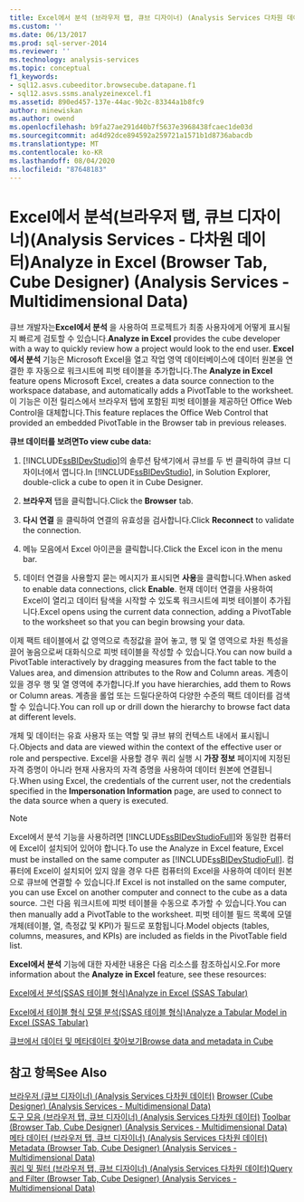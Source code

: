 ```yaml
---
title: Excel에서 분석 (브라우저 탭, 큐브 디자이너) (Analysis Services 다차원 데이터) | Microsoft Docs
ms.custom: ''
ms.date: 06/13/2017
ms.prod: sql-server-2014
ms.reviewer: ''
ms.technology: analysis-services
ms.topic: conceptual
f1_keywords:
- sql12.asvs.cubeeditor.browsecube.datapane.f1
- sql12.asvs.ssms.analyzeinexcel.f1
ms.assetid: 890ed457-137e-44ac-9b2c-83344a1b8fc9
author: minewiskan
ms.author: owend
ms.openlocfilehash: b9fa27ae291d40b7f5637e3968438fcaec1de03d
ms.sourcegitcommit: ad4d92dce894592a259721a1571b1d8736abacdb
ms.translationtype: MT
ms.contentlocale: ko-KR
ms.lasthandoff: 08/04/2020
ms.locfileid: "87648183"
---
```

# <a name="analyze-in-excel-browser-tab-cube-designer-analysis-services---multidimensional-data"></a><span data-ttu-id="36a7c-102">Excel에서 분석(브라우저 탭, 큐브 디자이너)(Analysis Services - 다차원 데이터)</span><span class="sxs-lookup"><span data-stu-id="36a7c-102">Analyze in Excel (Browser Tab, Cube Designer) (Analysis Services - Multidimensional Data)</span></span>
  <span data-ttu-id="36a7c-103">큐브 개발자는**Excel에서 분석** 을 사용하여 프로젝트가 최종 사용자에게 어떻게 표시될지 빠르게 검토할 수 있습니다.</span><span class="sxs-lookup"><span data-stu-id="36a7c-103">**Analyze in Excel** provides the cube developer with a way to quickly review how a project would look to the end user.</span></span> <span data-ttu-id="36a7c-104">**Excel에서 분석** 기능은 Microsoft Excel을 열고 작업 영역 데이터베이스에 데이터 원본을 연결한 후 자동으로 워크시트에 피벗 테이블을 추가합니다.</span><span class="sxs-lookup"><span data-stu-id="36a7c-104">The **Analyze in Excel** feature opens Microsoft Excel, creates a data source connection to the workspace database, and automatically adds a PivotTable to the worksheet.</span></span> <span data-ttu-id="36a7c-105">이 기능은 이전 릴리스에서 브라우저 탭에 포함된 피벗 테이블을 제공하던 Office Web Control을 대체합니다.</span><span class="sxs-lookup"><span data-stu-id="36a7c-105">This feature replaces the Office Web Control that provided an embedded PivotTable in the Browser tab in previous releases.</span></span>  
  
 <span data-ttu-id="36a7c-106">**큐브 데이터를 보려면**</span><span class="sxs-lookup"><span data-stu-id="36a7c-106">**To view cube data:**</span></span>  
  
1.  <span data-ttu-id="36a7c-107">[!INCLUDE[ssBIDevStudio](../includes/ssbidevstudio-md.md)]의 솔루션 탐색기에서 큐브를 두 번 클릭하여 큐브 디자이너에서 엽니다.</span><span class="sxs-lookup"><span data-stu-id="36a7c-107">In [!INCLUDE[ssBIDevStudio](../includes/ssbidevstudio-md.md)], in Solution Explorer, double-click a cube to open it in Cube Designer.</span></span>  
  
2.  <span data-ttu-id="36a7c-108">**브라우저** 탭을 클릭합니다.</span><span class="sxs-lookup"><span data-stu-id="36a7c-108">Click the **Browser** tab.</span></span>  
  
3.  <span data-ttu-id="36a7c-109">**다시 연결** 을 클릭하여 연결의 유효성을 검사합니다.</span><span class="sxs-lookup"><span data-stu-id="36a7c-109">Click **Reconnect** to validate the connection.</span></span>  
  
4.  <span data-ttu-id="36a7c-110">메뉴 모음에서 Excel 아이콘을 클릭합니다.</span><span class="sxs-lookup"><span data-stu-id="36a7c-110">Click the Excel icon in the menu bar.</span></span>  
  
5.  <span data-ttu-id="36a7c-111">데이터 연결을 사용할지 묻는 메시지가 표시되면 **사용**을 클릭합니다.</span><span class="sxs-lookup"><span data-stu-id="36a7c-111">When asked to enable data connections, click **Enable**.</span></span> <span data-ttu-id="36a7c-112">현재 데이터 연결을 사용하여 Excel이 열리고 데이터 탐색을 시작할 수 있도록 워크시트에 피벗 테이블이 추가됩니다.</span><span class="sxs-lookup"><span data-stu-id="36a7c-112">Excel opens using the current data connection, adding a PivotTable to the worksheet so that you can begin browsing your data.</span></span>  
  
 <span data-ttu-id="36a7c-113">이제 팩트 테이블에서 값 영역으로 측정값을 끌어 놓고, 행 및 열 영역으로 차원 특성을 끌어 놓음으로써 대화식으로 피벗 테이블을 작성할 수 있습니다.</span><span class="sxs-lookup"><span data-stu-id="36a7c-113">You can now build a PivotTable interactively by dragging measures from the fact table to the Values area, and dimension attributes to the Row and Column areas.</span></span> <span data-ttu-id="36a7c-114">계층이 있을 경우 행 및 열 영역에 추가합니다.</span><span class="sxs-lookup"><span data-stu-id="36a7c-114">If you have hierarchies, add them to Rows or Column areas.</span></span> <span data-ttu-id="36a7c-115">계층을 롤업 또는 드릴다운하여 다양한 수준의 팩트 데이터를 검색할 수 있습니다.</span><span class="sxs-lookup"><span data-stu-id="36a7c-115">You can roll up or drill down the hierarchy to browse fact data at different levels.</span></span>  
  
 <span data-ttu-id="36a7c-116">개체 및 데이터는 유효 사용자 또는 역할 및 큐브 뷰의 컨텍스트 내에서 표시됩니다.</span><span class="sxs-lookup"><span data-stu-id="36a7c-116">Objects and data are viewed within the context of the effective user or role and perspective.</span></span> <span data-ttu-id="36a7c-117">Excel을 사용할 경우 쿼리 실행 시 **가장 정보** 페이지에 지정된 자격 증명이 아니라 현재 사용자의 자격 증명을 사용하여 데이터 원본에 연결됩니다.</span><span class="sxs-lookup"><span data-stu-id="36a7c-117">When using Excel, the credentials of the current user, not the credentials specified in the **Impersonation Information** page, are used to connect to the data source when a query is executed.</span></span>  
  
> [!NOTE]  
>  <span data-ttu-id="36a7c-118">Excel에서 분석 기능을 사용하려면 [!INCLUDE[ssBIDevStudioFull](../includes/ssbidevstudiofull-md.md)]와 동일한 컴퓨터에 Excel이 설치되어 있어야 합니다.</span><span class="sxs-lookup"><span data-stu-id="36a7c-118">To use the Analyze in Excel feature, Excel must be installed on the same computer as [!INCLUDE[ssBIDevStudioFull](../includes/ssbidevstudiofull-md.md)].</span></span> <span data-ttu-id="36a7c-119">컴퓨터에 Excel이 설치되어 있지 않을 경우 다른 컴퓨터의 Excel을 사용하여 데이터 원본으로 큐브에 연결할 수 있습니다.</span><span class="sxs-lookup"><span data-stu-id="36a7c-119">If Excel is not installed on the same computer, you can use Excel on another computer and connect to the cube as a data source.</span></span> <span data-ttu-id="36a7c-120">그런 다음 워크시트에 피벗 테이블을 수동으로 추가할 수 있습니다.</span><span class="sxs-lookup"><span data-stu-id="36a7c-120">You can then manually add a PivotTable to the worksheet.</span></span> <span data-ttu-id="36a7c-121">피벗 테이블 필드 목록에 모델 개체(테이블, 열, 측정값 및 KPI)가 필드로 포함됩니다.</span><span class="sxs-lookup"><span data-stu-id="36a7c-121">Model objects (tables, columns, measures, and KPIs) are included as fields in the PivotTable field list.</span></span>  
  
 <span data-ttu-id="36a7c-122">**Excel에서 분석** 기능에 대한 자세한 내용은 다음 리소스를 참조하십시오.</span><span class="sxs-lookup"><span data-stu-id="36a7c-122">For more information about the **Analyze in Excel** feature, see these resources:</span></span>  
  
 [<span data-ttu-id="36a7c-123">Excel에서 분석&#40;SSAS 테이블 형식&#41;</span><span class="sxs-lookup"><span data-stu-id="36a7c-123">Analyze in Excel &#40;SSAS Tabular&#41;</span></span>](tabular-models/analyze-in-excel-ssas-tabular.md)  
  
 [<span data-ttu-id="36a7c-124">Excel에서 테이블 형식 모델 분석&#40;SSAS 테이블 형식&#41;</span><span class="sxs-lookup"><span data-stu-id="36a7c-124">Analyze a Tabular Model in Excel &#40;SSAS Tabular&#41;</span></span>](tabular-models/analyze-a-tabular-model-in-excel-ssas-tabular.md)  
  
 [<span data-ttu-id="36a7c-125">큐브에서 데이터 및 메타데이터 찾아보기</span><span class="sxs-lookup"><span data-stu-id="36a7c-125">Browse data and metadata in Cube</span></span>](multidimensional-models/browse-data-and-metadata-in-cube.md)  
  
## <a name="see-also"></a><span data-ttu-id="36a7c-126">참고 항목</span><span class="sxs-lookup"><span data-stu-id="36a7c-126">See Also</span></span>  
 <span data-ttu-id="36a7c-127">[브라우저 &#40;큐브 디자이너&#41; &#40;Analysis Services 다차원 데이터&#41;](browser-cube-designer-analysis-services-multidimensional-data.md) </span><span class="sxs-lookup"><span data-stu-id="36a7c-127">[Browser &#40;Cube Designer&#41; &#40;Analysis Services - Multidimensional Data&#41;](browser-cube-designer-analysis-services-multidimensional-data.md) </span></span>  
 <span data-ttu-id="36a7c-128">[도구 모음 &#40;브라우저 탭, 큐브 디자이너&#41; &#40;Analysis Services 다차원 데이터&#41;](toolbar-browser-tab-cube-designer-analysis-services-multidimensional-data.md) </span><span class="sxs-lookup"><span data-stu-id="36a7c-128">[Toolbar &#40;Browser Tab, Cube Designer&#41; &#40;Analysis Services - Multidimensional Data&#41;](toolbar-browser-tab-cube-designer-analysis-services-multidimensional-data.md) </span></span>  
 <span data-ttu-id="36a7c-129">[메타 데이터 &#40;브라우저 탭, 큐브 디자이너&#41; &#40;Analysis Services 다차원 데이터&#41;](metadata-browser-tab-cube-designer-analysis-services-multidimensional-data.md) </span><span class="sxs-lookup"><span data-stu-id="36a7c-129">[Metadata &#40;Browser Tab, Cube Designer&#41; &#40;Analysis Services - Multidimensional Data&#41;](metadata-browser-tab-cube-designer-analysis-services-multidimensional-data.md) </span></span>  
 [<span data-ttu-id="36a7c-130">쿼리 및 필터 &#40;브라우저 탭, 큐브 디자이너&#41; &#40;Analysis Services 다차원 데이터&#41;</span><span class="sxs-lookup"><span data-stu-id="36a7c-130">Query and Filter &#40;Browser Tab, Cube Designer&#41; &#40;Analysis Services - Multidimensional Data&#41;</span></span>](query-filter-browser-cube-designer-analysis-services-multidimensional-data.md)  
  
  
